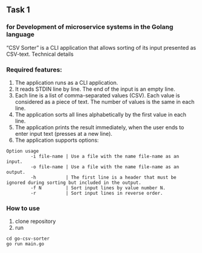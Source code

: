 ## Task 1
### for Development of microservice systems in the Golang language
“CSV Sorter” is a CLI application that allows sorting of its input presented as CSV-text.
Technical details
### Required features:
1. The application runs as a CLI application.
2. It reads STDIN line by line. The end of the input is an empty line.
3. Each line is a list of comma-separated values (CSV). Each value is considered as a piece of text. The
number of values is the same in each line.
4. The application sorts all lines alphabetically by the first value in each line.
5. The application prints the result immediately, when the user ends to enter input text (presses <Enter> at a new line).
6. The application supports options:
```
Option usage
         -i file-name | Use a file with the name file-name as an input.
         -o file-name | Use a file with the name file-name as an output.
         -h           | The first line is a header that must be ignored during sorting but included in the output.
         -f N         | Sort input lines by value number N.
         -r           | Sort input lines in reverse order.
```
 ### How to use
 1. clone repository
 2. run 
 ```shell
 cd go-csv-sorter
 go run main.go
 ```
